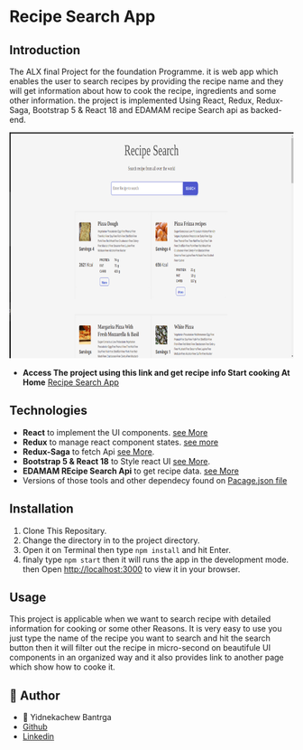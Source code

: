 # Recipe Search App

## Introduction

<p> The ALX final Project for the foundation Programme. it is web app which enables the user to search recipes by providing the recipe name and they will get information about how to cook the recipe, ingredients and some other information. the project is implemented Using React, Redux, Redux-Saga, Bootstrap 5 & React 18 and EDAMAM recipe Search api as backed-end. 
</p>

<img src="https://github.com/Yidne21/RecipeSearch/blob/master/screenShot/RecipeSearch.png" width="100%" height="400px"/>

- **Access The project using this link and get recipe info Start cooking At Home** [Recipe Search App](https://master--sunny-biscochitos-797179.netlify.app/)




## Technologies
- **React** to implement the UI components. [see More](https://reactjs.org/)
- **Redux** to manage react component states. [see more](https://redux.js.org/)
- **Redux-Saga** to fetch Api [see More](https://redux-saga.js.org/).
- **Bootstrap 5 & React 18** to Style react UI [see More](https://mdbootstrap.com/docs/react/).
- **EDAMAM REcipe Search Api** to get recipe data. [see More](https://developer.edamam.com/edamam-docs-recipe-api)
- Versions of those tools and other dependecy found on [Pacage.json file](https://github.com/Yidne21/AddisSoftwareTestProject/blob/master/package.json)

##  Installation
1. Clone This Repositary. 
2. Change the directory in to the project directory.
3. Open it on Terminal then type `npm install` and hit Enter.
4. finaly type `npm start` then it will runs the app in the development mode. then Open [http://localhost:3000](http://localhost:3000) to view it in your browser.


## Usage

This project is applicable when we want to search recipe with detailed information for cooking or some other Reasons. It is very easy to use you just type the name of the recipe you want to search and hit the search button then it will filter out the recipe in micro-second on beautifule UI components in an organized way and it also provides link to another page which show how to cooke it.

##  :pencil: **Author**
- :man: Yidnekachew Bantrga
- [Github](https://github.com/Yidne21)
- [Linkedin](https://www.linkedin.com/in/yidnekachew-bantrga-801376234/)
